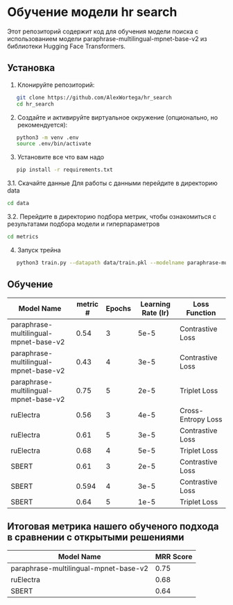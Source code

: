 # Обучение модели hr search 

Этот репозиторий содержит код для обучения модели поиска с использованием модели paraphrase-multilingual-mpnet-base-v2 из библиотеки Hugging Face Transformers.


## Установка

1. Клонируйте репозиторий:
```bash
   git clone https://github.com/AlexWortega/hr_search
   cd hr_search
```
2. Создайте и активируйте виртуальное окружение (опционально, но рекомендуется):
```bash
   python3 -m venv .env
   source .env/bin/activate
```
3. Установите все что вам надо
```bash
   pip install -r requirements.txt
```

3.1. Скачайте данные
Для работы с данными перейдите в директорию data
```bash
cd data
```

3.2. Перейдите в директорию подбора метрик, чтобы ознакомиться с результатами подбора модели и гиперпараметров
```bash
cd metrics
```

4. Запуск трейна
```bash
   python3 train.py --datapath data/train.pkl --modelname paraphrase-multilingual-mpnet-base-v2 --learningrate 1e-5 --batchsize 16 --margin 0.3 --epochs 10 --seed 42 --projectname paraphrase-training --checkpointpath paraphrasecheckpoint.pt --checkpointsteps 1000 --outputpath paraphrasemodel.pt
```
## Обучение
| Model Name                          | metric # | Epochs | Learning Rate (lr) | Loss Function         |
|-------------------------------------|--------------|--------|--------------------|-----------------------|
| paraphrase-multilingual-mpnet-base-v2 | 0.54           | 3      | 5e-5              |  Contrastive Loss     |
| paraphrase-multilingual-mpnet-base-v2 | 0.43           | 4      | 3e-5              | Contrastive Loss      |
| paraphrase-multilingual-mpnet-base-v2 | 0.75           | 5      | 2e-5              | Triplet Loss          |
| ruElectra                           | 0.56           | 3      | 4e-5              | Cross-Entropy Loss    |
| ruElectra                           | 0.61            | 5      | 3e-5              |  Contrastive Loss            |
| ruElectra                           | 0.68              | 4      | 5e-5              | Triplet Loss  |
| SBERT                               | 0.61            | 3      | 2e-5              |  Contrastive Loss   |
| SBERT                               | 0.594           | 4      | 3e-5              |  Contrastive Loss |
| SBERT                               | 0.64           | 5      | 1e-5              | Triplet Loss  |
## Итоговая метрика нашего обученого подхода в сравнении с открытыми решениями
| Model Name          | MRR Score                                  |
|---------------------|---------------------------------------------|
| paraphrase-multilingual-mpnet-base-v2                | 0.75|
| ruElectra             | 0.68                  |
| SBERT               |0.64 |

